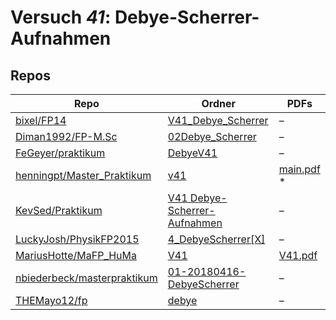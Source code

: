 # Versuch *41*: Debye-Scherrer-Aufnahmen

## Repos

|                               Repo                               |                                                     Ordner                                                      |                                                                              PDFs                                                                              |
|------------------------------------------------------------------|-----------------------------------------------------------------------------------------------------------------|----------------------------------------------------------------------------------------------------------------------------------------------------------------|
|[bixel/FP14](../repo/bixel/FP14)                                  |[V41_Debye_Scherrer](https://github.com/bixel/FP14/tree/master/V41_Debye_Scherrer)                               |–                                                                                                                                                               |
|[Diman1992/FP-M.Sc](../repo/Diman1992/FP-M.Sc)                    |[02Debye_Scherrer](https://github.com/Diman1992/FP-M.Sc/tree/master/02Debye_Scherrer)                            |–                                                                                                                                                               |
|[FeGeyer/praktikum](../repo/FeGeyer/praktikum)                    |[DebyeV41](https://github.com/FeGeyer/praktikum/tree/master/MFP/DebyeV41)                                        |–                                                                                                                                                               |
|[henningpt/Master_Praktikum](../repo/henningpt/Master_Praktikum)  |[v41](https://github.com/henningpt/Master_Praktikum/tree/master/v41)                                             |[main.pdf](https://docs.google.com/viewer?url=https://raw.githubusercontent.com/NicoWeio/awesome-ap-pdfs/main/henningpt%E2%88%95Master_Praktikum/41/main.pdf) \*|
|[KevSed/Praktikum](../repo/KevSed/Praktikum)                      |[V41 Debye-Scherrer-Aufnahmen](https://github.com/KevSed/Praktikum/tree/master/V41%20Debye-Scherrer-Aufnahmen)   |–                                                                                                                                                               |
|[LuckyJosh/PhysikFP2015](../repo/LuckyJosh/PhysikFP2015)          |[4_DebyeScherrer[X]](https://github.com/LuckyJosh/PhysikFP2015/tree/master/4_DebyeScherrer%5BX%5D)               |–                                                                                                                                                               |
|[MariusHotte/MaFP_HuMa](../repo/MariusHotte/MaFP_HuMa)            |[V41](https://github.com/MariusHotte/MaFP_HuMa/tree/master/V41)                                                  |[V41.pdf](https://docs.google.com/viewer?url=https://raw.githubusercontent.com/MariusHotte/MaFP_HuMa/master/V41/V41.pdf)                                        |
|[nbiederbeck/masterpraktikum](../repo/nbiederbeck/masterpraktikum)|[01-20180416-DebyeScherrer](https://github.com/nbiederbeck/masterpraktikum/tree/master/01-20180416-DebyeScherrer)|–                                                                                                                                                               |
|[THEMayo12/fp](../repo/THEMayo12/fp)                              |[debye](https://github.com/THEMayo12/fp/tree/master/versuche/debye)                                              |–                                                                                                                                                               |

